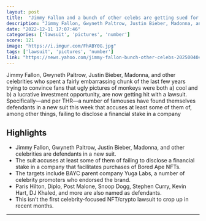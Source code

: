 ```yaml
---
layout: post
title:  "Jimmy Fallon and a bunch of other celebs are getting sued for shilling their expensive monkey pictures"
description: "Jimmy Fallon, Gwyneth Paltrow, Justin Bieber, Madonna, and other celebrities who spent a fairly embarrassing chunk of the last few years trying to convince fans that ugly pictures of monkeys were both a) cool and b) a lucrative investment opportunity, are now getting hit with a lawsuit. Specifically—and per THR—a number of famouses have found themselves defendants in a new suit this week that accuses at least some of them of, among other things, failing to disclose a financial stake in a company"
date: "2022-12-11 17:07:46"
categories: ['lawsuit', 'pictures', 'number']
score: 121
image: "https://i.imgur.com/FhABY0G.jpg"
tags: ['lawsuit', 'pictures', 'number']
link: "https://news.yahoo.com/jimmy-fallon-bunch-other-celebs-202500404.html"
---
```


Jimmy Fallon, Gwyneth Paltrow, Justin Bieber, Madonna, and other celebrities who spent a fairly embarrassing chunk of the last few years trying to convince fans that ugly pictures of monkeys were both a) cool and b) a lucrative investment opportunity, are now getting hit with a lawsuit. Specifically—and per THR—a number of famouses have found themselves defendants in a new suit this week that accuses at least some of them of, among other things, failing to disclose a financial stake in a company

## Highlights

- Jimmy Fallon, Gwyneth Paltrow, Justin Bieber, Madonna, and other celebrities are defendants in a new suit.
- The suit accuses at least some of them of failing to disclose a financial stake in a company that facilitates purchases of Bored Ape NFTs.
- The targets include BAYC parent company Yuga Labs, a number of celebrity promoters who endorsed the brand.
- Paris Hilton, Diplo, Post Malone, Snoop Dogg, Stephen Curry, Kevin Hart, DJ Khaled, and more are also named as defendants.
- This isn’t the first celebrity-focused NFT/crypto lawsuit to crop up in recent months.

---
